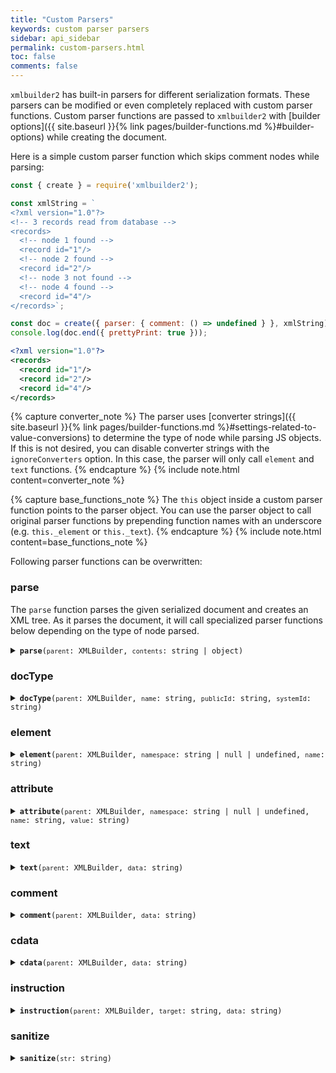 ```yaml
---
title: "Custom Parsers"
keywords: custom parser parsers
sidebar: api_sidebar
permalink: custom-parsers.html
toc: false
comments: false
---
```

`xmlbuilder2` has built-in parsers for different serialization formats. These parsers
can be modified or even completely replaced with custom parser functions. Custom parser
functions are passed to `xmlbuilder2` with [builder options]({{ site.baseurl }}{% link pages/builder-functions.md %}#builder-options) while creating the document. 

Here is a simple custom parser function which skips comment nodes while parsing:

```js
const { create } = require('xmlbuilder2');

const xmlString = `
<?xml version="1.0"?>
<!-- 3 records read from database -->
<records>
  <!-- node 1 found -->
  <record id="1"/>
  <!-- node 2 found -->
  <record id="2"/>
  <!-- node 3 not found -->
  <!-- node 4 found -->
  <record id="4"/>
</records>`;

const doc = create({ parser: { comment: () => undefined } }, xmlString);
console.log(doc.end({ prettyPrint: true }));
```
```xml
<?xml version="1.0"?>
<records>
  <record id="1"/>
  <record id="2"/>
  <record id="4"/>
</records>
```

{% capture converter_note %}
  The parser uses [converter strings]({{ site.baseurl }}{% link pages/builder-functions.md %}#settings-related-to-value-conversions) to determine the type of node while parsing
  JS objects. If this is not desired, you can disable converter strings with the
  `ignoreConverters` option. In this case, the parser will only call `element` and `text`
  functions.
{% endcapture %}
{% include note.html content=converter_note %}

{% capture base_functions_note %}
  The `this` object inside a custom parser function points to the parser object. You can use
  the parser object to call original parser functions by prepending function names with
  an underscore (e.g. `this._element` or `this._text`).
{% endcapture %}
{% include note.html content=base_functions_note %}

Following parser functions can be overwritten:

### parse
The `parse` function parses the given serialized document and creates an XML tree.
As it parses the document, it will call specialized parser functions below depending
on the type of node parsed.

<details markdown="1">
<summary><code><strong>parse</strong>(<code>parent</code>: XMLBuilder, <code>contents</code>: string | object)</code></summary>
<br/>

Creates an XML tree by parsing the `contents` argument under the given parent `node` and returns the last top level node created.

* `parent` - parent builder object to receive parsed content
* `contents` - a string containing a serialized XML document

{% capture parse_note %}
  `parse` is the main parser function. It can be used to replace the parser entirely
  with a custom implemention. Once overwritten, the parser will not call other parser
  functions unless you explicity call them.
{% endcapture %}
{% include important.html content=parse_note %}

</details>

### docType

<details markdown="1">
<summary><code><strong>docType</strong>(<code>parent</code>: XMLBuilder, <code>name</code>: string, <code>publicId</code>: string, <code>systemId</code>: string)</code></summary>
<br/>

Creates a DocType node. The function should return its parent node (usually the `parent` argument). The node will be skipped if the function returns `undefined`.

* `parent` - parent builder object (the document node) to receive parsed content
* `name` - node name
* `publicId` - public identifier
* `systemId` - system identifier

</details>

### element

<details markdown="1">
<summary><code><strong>element</strong>(<code>parent</code>: XMLBuilder, <code>namespace</code>: string | null | undefined, <code>name</code>: string)</code></summary>
<br/>

Creates an element node. The function should return the new element node. The node 
along with its child nodes will be skipped if the function returns `undefined`.

* `parent` - parent builder object (the document or an element node) to receive parsed content
* `namespace` - element namespace
* `name` - node name

Following custom element parser function allows namespace scopes:
```js
const { create } = require('xmlbuilder2');

const obj = {
  'root': {
    '-ns1:some/uri': { // namespace scope - prefix: ns1, ns: some/uri
      'node1': '',
      'node2': ''
    },
    '-': { // no namespace
      'node3': ''
    }    
  }
};

let prefix;
let ns;
const elementParser = function (parent, namespace, name) {
  if (name.startsWith('-')) {
    let [elePrefix, eleNS] = name.substring(1).split(':');
    if (eleNS === undefined) {
      prefix = undefined;
      ns = undefined;
      return parent;
    }
    else {
      prefix = elePrefix;
      ns = eleNS;
      return parent.att('xmlns:' + prefix, eleNS);
    }
  }
  else {
    return prefix ? parent.ele(prefix + ':' + name) : parent.ele(name);
  }
}

const doc = create({ parser: { element: elementParser } }, obj);
console.log(doc.end({ prettyPrint: true }));
```
```xml
<?xml version="1.0"?>
<root xmlns:ns1="some/uri">
  <ns1:node1/>
  <ns1:node2/>
  <node3/>
</root>
```

</details>

### attribute

<details markdown="1">
<summary><code><strong>attribute</strong>(<code>parent</code>: XMLBuilder, <code>namespace</code>: string | null | undefined, <code>name</code>: string, <code>value</code>: string)</code></summary>
<br/>

Creates an element attribute. The function should return the parent element node (usually the `parent` argument). The attribute will be skipped if the function returns `undefined`.

* `parent` - parent builder object (an element node) to receive parsed content
* `namespace` - attribute namespace
* `name` - attribute name
* `value` - attribute value

</details>

### text

<details markdown="1">
<summary><code><strong>text</strong>(<code>parent</code>: XMLBuilder, <code>data</code>: string)</code></summary>
<br/>

Creates a text node. The function should return the parent element node (usually the `parent` argument). The node will be skipped if the function returns `undefined`.

* `parent` - parent builder object (an element node) to receive parsed content
* `data` - node data

</details>

### comment

<details markdown="1">
<summary><code><strong>comment</strong>(<code>parent</code>: XMLBuilder, <code>data</code>: string)</code></summary>
<br/>

Creates a comment node. The function should return the parent element node (usually the `parent` argument). The node will be skipped if the function returns `undefined`.

* `parent` - parent builder object (an element node) to receive parsed content
* `data` - node data

</details>

### cdata

<details markdown="1">
<summary><code><strong>cdata</strong>(<code>parent</code>: XMLBuilder, <code>data</code>: string)</code></summary>
<br/>

Creates a CData node. The function should return the parent element node (usually the `parent` argument). The node will be skipped if the function returns `undefined`.

* `parent` - parent builder object (an element node) to receive parsed content
* `data` - node data

</details>

### instruction

<details markdown="1">
<summary><code><strong>instruction</strong>(<code>parent</code>: XMLBuilder, <code>target</code>: string, <code>data</code>: string)</code></summary>
<br/>

Creates a processing instruction node. The function should return the parent element node (usually the `parent` argument). The node will be skipped if the function returns `undefined`.

* `parent` - parent builder object (an element node) to receive parsed content
* `target` - instruction target
* `data` - node data

</details>

### sanitize

<details markdown="1">
<summary><code><strong>sanitize</strong>(<code>str</code>: string)</code></summary>
<br/>

Sanitizes the given string by removing invalid characters as defined in the [XML spec](https://www.w3.org/TR/xml/#charsets).

* `str` - string to sanitize

</details>